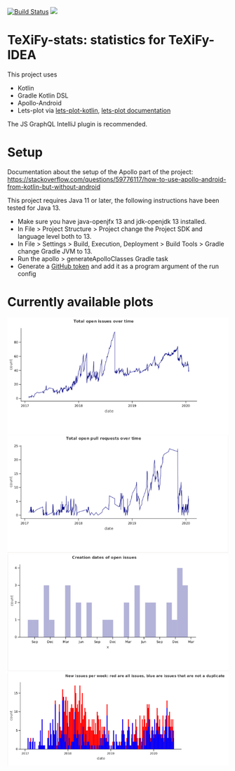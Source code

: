 [![Build Status](https://travis-ci.com/PHPirates/TeXiFy-stats.svg?branch=master)](https://travis-ci.com/PHPirates/TeXiFy-stats)
![](https://github.com/PHPirates/texify-stats/workflows/GitHub%20Action/badge.svg?branch=master)

# TeXiFy-stats: statistics for TeXiFy-IDEA

This project uses
* Kotlin
* Gradle Kotlin DSL
* Apollo-Android
* Lets-plot via [lets-plot-kotlin](https://github.com/JetBrains/lets-plot-kotlin), [lets-plot documentation](https://htmlpreview.github.io/?https://github.com/JetBrains/lets-plot-kotlin/blob/master/plot-api/docs/plot-api/index.html)

The JS GraphQL IntelliJ plugin is recommended.

# Setup

Documentation about the setup of the Apollo part of the project: https://stackoverflow.com/questions/59776117/how-to-use-apollo-android-from-kotlin-but-without-android

This project requires Java 11 or later, the following instructions have been tested for Java 13.
* Make sure you have java-openjfx 13 and jdk-openjdk 13 installed.
* In File > Project Structure > Project change the Project SDK and language level both to 13.
* In File > Settings > Build, Execution, Deployment > Build Tools > Gradle change Gradle JVM to 13.
* Run the apollo > generateApolloClasses Gradle task
* Generate a [GitHub token](https://github.com/settings/tokens) and add it as a program argument of the run config

# Currently available plots

![](figures/lineplot-total-issues.png)
![](figures/lineplot-total-prs.png)
![](figures/histogram-creation-dates.png)
![](figures/issues-per-week.png)